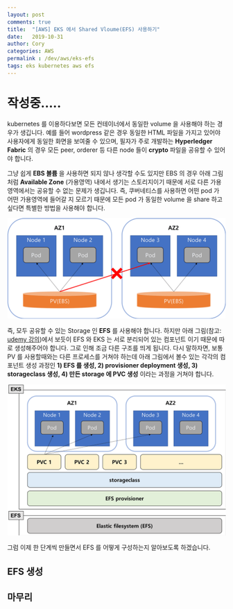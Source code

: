 ```yaml
---
layout: post
comments: true
title:  "[AWS] EKS 에서 Shared Vloume(EFS) 사용하기"
date:   2019-10-31
author: Cory
categories: AWS
permalink : /dev/aws/eks-efs
tags: eks kubernetes aws efs
---
```


# 작성중.....

kubernetes 를 이용하다보면 모든 컨테이너에서 동일한 volume 을 사용해야 하는 경우가 생깁니다. 예를 들어 wordpress 같은 경우 동일한 HTML 파일을 가지고 있어야 사용자에게 동일한 화면을 보여줄 수 있으며, 필자가 주로 개발하는 __Hyperledger Fabric__ 의 경우 모든 peer, orderer 등 다른 node 들이 __crypto__ 파일을 공유할 수 있어야 합니다.

그냥 쉽게 __EBS 볼륨__ 을 사용하면 되지 않나 생각할 수도 있지만 EBS 의 경우 아래 그림처럼 __Available Zone__ (가용영역) 내에서 생기는 스토리지이기 때문에 서로 다른 가용영역에서는 공유할 수 없는 문제가 생깁니다. 즉, 쿠버네티스를 사용하면 어떤 pod 가 어떤 가용영역에 들어갈 지 모르기 때문에 모든 pod 가 동일한 volume 을 share 하고 싶다면 특별한 방법을 사용해야 합니다.

<img src="/assets/aws/eks-efs/01-eks-efs-intro_01.png" alt="intro_01">

즉, 모두 공유할 수 있는 Storage 인 __EFS__ 를 사용해야 합니다. 하지만 아래 그림(참고: [udemy 강의](https://www.udemy.com/course/amazon-eks-starter-kubernetes-on-aws/))에서 보듯이 EFS 와 EKS 는 서로 분리되어 있는 컴포넌트 이기 때문에 따로 생성해주어야 합니다. 그로 인해 조금 다른 구조를 띄게 됩니다. 다시 말하자면, 보통 PV 를 사용할때와는 다른 프로세스를 거쳐야 하는데 아래 그림에서 볼수 있는 각각의 컴포넌트 생성 과정인 __1) EFS 를 생성, 2) provisioner deployment 생성, 3) storageclass 생성, 4) 만든 storage 에 PVC 생성__ 이라는 과정을 거쳐야 합니다.

<img src="/assets/aws/eks-efs/01-eks-efs-intro_02.png" alt="intro_02">

그럼 이제 한 단계씩 만들면서 EFS 를 어떻게 구성하는지 알아보도록 하겠습니다.

## EFS 생성

## 마무리


